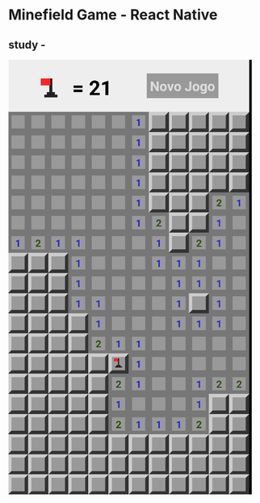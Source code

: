 # Minefield Game - React Native
## study -

![MinefieldGame](https://github.com/ogustavobelo/MinefieldGame/blob/master/imgs/minefieldgame.png)
